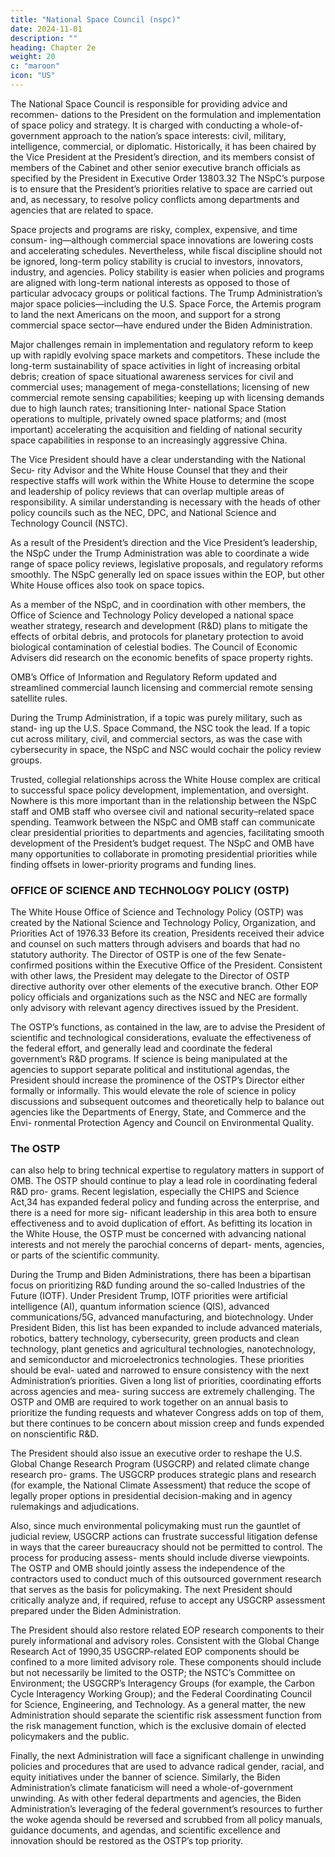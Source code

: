 ```yaml
---
title: "National Space Council (nspc)"
date: 2024-11-01
description: ""
heading: Chapter 2e
weight: 20
c: "maroon"
icon: "US"
---
```



The National Space Council is responsible for providing advice and recommen- dations to the President on the formulation and implementation of space policy and strategy. It is charged with conducting a whole-of-government approach to the nation’s space interests: civil, military, intelligence, commercial, or diplomatic. Historically, it has been chaired by the Vice President at the President’s direction, and its members consist of members of the Cabinet and other senior executive branch officials as specified by the President in Executive Order 13803.32 The NSpC’s purpose is to ensure that the President’s priorities relative to space are carried out and, as necessary, to resolve policy conflicts among departments and agencies that are related to space.

Space projects and programs are risky, complex, expensive, and time consum- ing—although commercial space innovations are lowering costs and accelerating schedules. Nevertheless, while fiscal discipline should not be ignored, long-term policy stability is crucial to investors, innovators, industry, and agencies. Policy stability is easier when policies and programs are aligned with long-term national interests as opposed to those of particular advocacy groups or political factions. The Trump Administration’s major space policies—including the U.S. Space Force, the Artemis program to land the next Americans on the moon, and support for a strong commercial space sector—have endured under the Biden Administration.

Major challenges remain in implementation and regulatory reform to keep up with rapidly evolving space markets and competitors. These include the long-term sustainability of space activities in light of increasing orbital debris; creation of space situational awareness services for civil and commercial uses; management of mega-constellations; licensing of new commercial remote sensing capabilities; keeping up with licensing demands due to high launch rates; transitioning Inter- national Space Station operations to multiple, privately owned space platforms; and (most important) accelerating the acquisition and fielding of national security space capabilities in response to an increasingly aggressive China.

The Vice President should have a clear understanding with the National Secu- rity Advisor and the White House Counsel that they and their respective staffs will work within the White House to determine the scope and leadership of policy reviews that can overlap multiple areas of responsibility. A similar understanding is necessary with the heads of other policy councils such as the NEC, DPC, and National Science and Technology Council (NSTC).

As a result of the President’s direction and the Vice President’s leadership, the NSpC under the Trump Administration was able to coordinate a wide range of space policy reviews, legislative proposals, and regulatory reforms smoothly. The NSpC generally led on space issues within the EOP, but other White House offices also took on space topics.

As a member of the NSpC, and in coordination with other members, the Office of Science and Technology Policy developed a national space weather strategy, research and development (R&D) plans to mitigate the effects of orbital debris, and protocols for planetary protection to avoid biological contamination of celestial bodies. The Council of Economic Advisers did research on the economic benefits of space property rights.

OMB’s Office of Information and Regulatory Reform updated and
streamlined commercial launch licensing and commercial remote sensing
satellite rules.

During the Trump Administration, if a topic was purely military, such as stand-
ing up the U.S. Space Command, the NSC took the lead. If a topic cut across military,
civil, and commercial sectors, as was the case with cybersecurity in space, the NSpC
and NSC would cochair the policy review groups.

Trusted, collegial relationships across the White House complex are critical to
successful space policy development, implementation, and oversight. Nowhere
is this more important than in the relationship between the NSpC staff and OMB
staff who oversee civil and national security–related space spending. Teamwork
between the NSpC and OMB staff can communicate clear presidential priorities
to departments and agencies, facilitating smooth development of the President’s
budget request. The NSpC and OMB have many opportunities to collaborate in
promoting presidential priorities while finding offsets in lower-priority programs
and funding lines.


### OFFICE OF SCIENCE AND TECHNOLOGY POLICY (OSTP)

The White House Office of Science and Technology Policy (OSTP) was created
by the National Science and Technology Policy, Organization, and Priorities Act
of 1976.33 Before its creation, Presidents received their advice and counsel on such
matters through advisers and boards that had no statutory authority. The Director
of OSTP is one of the few Senate-confirmed positions within the Executive Office
of the President. Consistent with other laws, the President may delegate to the
Director of OSTP directive authority over other elements of the executive branch.
Other EOP policy officials and organizations such as the NSC and NEC are formally
only advisory with relevant agency directives issued by the President.


The OSTP’s functions, as contained in the law, are to advise the President of
scientific and technological considerations, evaluate the effectiveness of the federal
effort, and generally lead and coordinate the federal government’s R&D programs.
If science is being manipulated at the agencies to support separate political and
institutional agendas, the President should increase the prominence of the OSTP’s
Director either formally or informally. This would elevate the role of science in
policy discussions and subsequent outcomes and theoretically help to balance
out agencies like the Departments of Energy, State, and Commerce and the Envi-
ronmental Protection Agency and Council on Environmental Quality.


### The OSTP

can also help to bring technical expertise to regulatory matters in support of OMB.
The OSTP should continue to play a lead role in coordinating federal R&D pro-
grams. Recent legislation, especially the CHIPS and Science Act,34 has expanded
federal policy and funding across the enterprise, and there is a need for more sig-
nificant leadership in this area both to ensure effectiveness and to avoid duplication
of effort. As befitting its location in the White House, the OSTP must be concerned
with advancing national interests and not merely the parochial concerns of depart-
ments, agencies, or parts of the scientific community.

During the Trump and Biden Administrations, there has been a bipartisan focus
on prioritizing R&D funding around the so-called Industries of the Future (IOTF).
Under President Trump, IOTF priorities were artificial intelligence (AI), quantum
information science (QIS), advanced communications/5G, advanced manufacturing,
and biotechnology. Under President Biden, this list has been expanded to include
advanced materials, robotics, battery technology, cybersecurity, green products and
clean technology, plant genetics and agricultural technologies, nanotechnology, and
semiconductor and microelectronics technologies. These priorities should be eval-
uated and narrowed to ensure consistency with the next Administration’s priorities.
Given a long list of priorities, coordinating efforts across agencies and mea-
suring success are extremely challenging. The OSTP and OMB are required to
work together on an annual basis to prioritize the funding requests and whatever
Congress adds on top of them, but there continues to be concern about mission
creep and funds expended on nonscientific R&D.

The President should also issue an executive order to reshape the U.S. Global
Change Research Program (USGCRP) and related climate change research pro-
grams. The USGCRP produces strategic plans and research (for example, the
National Climate Assessment) that reduce the scope of legally proper options in
presidential decision-making and in agency rulemakings and adjudications. 

Also,
since much environmental policymaking must run the gauntlet of judicial review,
USGCRP actions can frustrate successful litigation defense in ways that the career
bureaucracy should not be permitted to control. The process for producing assess-
ments should include diverse viewpoints. The OSTP and OMB should jointly assess
the independence of the contractors used to conduct much of this outsourced government research that serves as the basis for policymaking. The next President should critically analyze and, if required, refuse to accept any USGCRP assessment
prepared under the Biden Administration.

The President should also restore related EOP research components to their
purely informational and advisory roles. Consistent with the Global Change
Research Act of 1990,35 USGCRP-related EOP components should be confined to
a more limited advisory role. These components should include but not necessarily
be limited to the OSTP; the NSTC’s Committee on Environment; the USGCRP’s
Interagency Groups (for example, the Carbon Cycle Interagency Working Group);
and the Federal Coordinating Council for Science, Engineering, and Technology.
As a general matter, the new Administration should separate the scientific risk
assessment function from the risk management function, which is the exclusive
domain of elected policymakers and the public.

Finally, the next Administration will face a significant challenge in unwinding
policies and procedures that are used to advance radical gender, racial, and equity
initiatives under the banner of science. Similarly, the Biden Administration’s
climate fanaticism will need a whole-of-government unwinding. As with other
federal departments and agencies, the Biden Administration’s leveraging of the
federal government’s resources to further the woke agenda should be reversed and
scrubbed from all policy manuals, guidance documents, and agendas, and scientific
excellence and innovation should be restored as the OSTP’s top priority.

